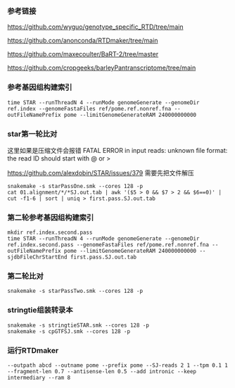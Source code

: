 ### 参考链接

https://github.com/wyguo/genotype_specific_RTD/tree/main

https://github.com/anonconda/RTDmaker/tree/main

https://github.com/maxecoulter/BaRT-2/tree/master

https://github.com/cropgeeks/barleyPantranscriptome/tree/main

### 参考基因组构建索引

```
time STAR --runThreadN 4 --runMode genomeGenerate --genomeDir ref.index --genomeFastaFiles ref/pome.ref.nonref.fna --outFileNamePrefix pome --limitGenomeGenerateRAM 240000000000
```

### star第一轮比对

这里如果是压缩文件会报错 FATAL ERROR in input reads: unknown file format: the read ID should start with @ or >

https://github.com/alexdobin/STAR/issues/379 需要先把文件解压

```
snakemake -s starPassOne.smk --cores 128 -p
cat 01.alignment/*/*SJ.out.tab | awk '($5 > 0 && $7 > 2 && $6==0)' | cut -f1-6 | sort | uniq > first.pass.SJ.out.tab
```

### 第二轮参考基因组构建索引

```
mkdir ref.index.second.pass
time STAR --runThreadN 4 --runMode genomeGenerate --genomeDir ref.index.second.pass --genomeFastaFiles ref/pome.ref.nonref.fna --outFileNamePrefix pome --limitGenomeGenerateRAM 240000000000 --sjdbFileChrStartEnd first.pass.SJ.out.tab
```

### 第二轮比对

```
snakemake -s starPassTwo.smk --cores 128 -p
```

### stringtie组装转录本

```
snakemake -s stringtieSTAR.smk --cores 128 -p
snakemake -s cpGTFSJ.smk --cores 128 -p
```

### 运行RTDmaker

```
--outpath abcd --outname pome --prefix pome --SJ-reads 2 1 --tpm 0.1 1 --fragment-len 0.7 --antisense-len 0.5 --add intronic --keep intermediary --ram 8
```
